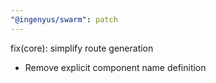 ```yaml
---
"@ingenyus/swarm": patch
---
```


fix(core): simplify route generation

- Remove explicit component name definition

